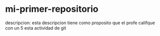 # mi-primer-repositorio

descripcion: 
esta descripcion tiene como proposito que el profe califque con un 5 esta actividad de git
